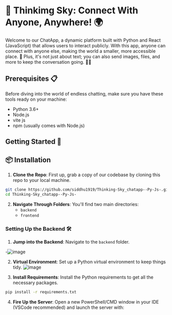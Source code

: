 # 📱 Thinkimg Sky: Connect With Anyone, Anywhere! 🌍

Welcome to our ChatApp, a dynamic platform built with Python and React (JavaScript) that allows users to interact publicly. With this app, anyone can connect with anyone else, making the world a smaller, more accessible place. 🚀 Plus, it's not just about text; you can also send images, files, and more to keep the conversation going. 📸📁

## Prerequisites 📋

Before diving into the world of endless chatting, make sure you have these tools ready on your machine:

- Python 3.6+
- Node.js
- vite js
- npm (usually comes with Node.js)

## Getting Started 🚀
## 📦 Installation


1. **Clone the Repo**: First up, grab a copy of our codebase by cloning this repo to your local machine.

```bash
git clone https://github.com/siddhu1919/Thinking-Sky_chatapp--Py-Js-.git
cd Thinking-Sky_chatapp--Py-Js-
```
2. **Navigate Through Folders**: You'll find two main directories:
   - `backend`
   - `frontend`

### Setting Up the Backend 🛠️

1. **Jump into the Backend**: Navigate to the `backend` folder.
   
-![image](https://github.com/siddhu1919/Thinking-Sky_chatapp--Py-Js-/assets/85176765/6aa256f0-218b-410b-bd6c-048ed0688487)

2. **Virtual Environment**: Set up a Python virtual environment to keep things tidy.
![image](https://github.com/siddhu1919/Thinking-Sky_chatapp--Py-Js-/assets/85176765/5bad9fe0-0638-4e35-9678-b794fce1611d)

3. **Install Requirements**: Install the Python requirements to get all the necessary packages.
 
```bash
pip install -r requirements.txt
```

4. **Fire Up the Server**: Open a new PowerShell/CMD window in your IDE (VSCode recommended) and launch the server with:
